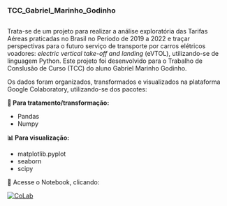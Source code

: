 ### TCC_Gabriel_Marinho_Godinho
##
Trata-se de um projeto para realizar a análise exploratória das Tarifas Aéreas praticadas no Brasil no Período de 2019 a 2022 e traçar perspectivas para o futuro serviço de transporte por carros elétricos voadores: _electric vertical take-off and landing_ (eVTOL), utilizando-se de linguagem Python. Este projeto foi desenvolvido para o Trabalho de Conslusão de Curso (TCC) do aluno Gabriel Marinho Godinho.

Os dados foram organizados, transformados e visualizados na plataforma Google Colaboratory, utilizando-se dos pacotes:

**🎲 Para tratamento/transformação:**
- Pandas
- Numpy
  
**📊 Para visualização:**
- matplotlib.pyplot
- seaborn
- scipy

🔗 Acesse o Notebook, clicando:

[![CoLab](https://img.shields.io/badge/Colab-F9AB00?style=for-the-badge&logo=googlecolab&color=525252)](https://colab.research.google.com/drive/1sl0Kx5itd7uhPoWj9Pp6QK1vx9o35rwh?usp=sharing)
